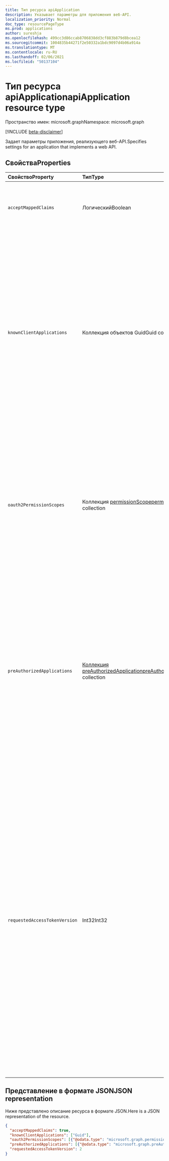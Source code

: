 ```yaml
---
title: Тип ресурса apiApplication
description: Указывает параметры для приложения веб-API.
localization_priority: Normal
doc_type: resourcePageType
ms.prod: applications
author: sureshja
ms.openlocfilehash: 499cc3d86ccab8706838dd3cf883b879d8bcea12
ms.sourcegitcommit: 1004835b44271f2e50332a1bdc9097d4b06a914a
ms.translationtype: MT
ms.contentlocale: ru-RU
ms.lasthandoff: 02/06/2021
ms.locfileid: "50137104"
---
```

# <a name="apiapplication-resource-type"></a><span data-ttu-id="440d8-103">Тип ресурса apiApplication</span><span class="sxs-lookup"><span data-stu-id="440d8-103">apiApplication resource type</span></span>

<span data-ttu-id="440d8-104">Пространство имен: microsoft.graph</span><span class="sxs-lookup"><span data-stu-id="440d8-104">Namespace: microsoft.graph</span></span>

[!INCLUDE [beta-disclaimer](../../includes/beta-disclaimer.md)]

<span data-ttu-id="440d8-105">Задает параметры приложения, реализующего веб-API.</span><span class="sxs-lookup"><span data-stu-id="440d8-105">Specifies settings for an application that implements a web API.</span></span>

## <a name="properties"></a><span data-ttu-id="440d8-106">Свойства</span><span class="sxs-lookup"><span data-stu-id="440d8-106">Properties</span></span>

| <span data-ttu-id="440d8-107">Свойство</span><span class="sxs-lookup"><span data-stu-id="440d8-107">Property</span></span> | <span data-ttu-id="440d8-108">Тип</span><span class="sxs-lookup"><span data-stu-id="440d8-108">Type</span></span> | <span data-ttu-id="440d8-109">Описание</span><span class="sxs-lookup"><span data-stu-id="440d8-109">Description</span></span> |
|:---------------|:--------|:----------|
|`acceptMappedClaims`| <span data-ttu-id="440d8-110">Логический</span><span class="sxs-lookup"><span data-stu-id="440d8-110">Boolean</span></span> | <span data-ttu-id="440d8-111">Если имеет значение true, приложение может использовать сопоставление утверждений без указания пользовательского ключа подписи.</span><span class="sxs-lookup"><span data-stu-id="440d8-111">When true, allows an application to use claims mapping without specifying a custom signing key.</span></span> |
|`knownClientApplications`| <span data-ttu-id="440d8-112">Коллекция объектов Guid</span><span class="sxs-lookup"><span data-stu-id="440d8-112">Guid collection</span></span> |<span data-ttu-id="440d8-113">Используется для согласования согласия, если у вас есть решение, которое содержит две части: клиентского приложения и настраиваемого веб-приложения API.</span><span class="sxs-lookup"><span data-stu-id="440d8-113">Used for bundling consent if you have a solution that contains two parts: a client app and a custom web API app.</span></span> <span data-ttu-id="440d8-114">Если для appID клиентского приложения задано это значение, пользователь дает согласие только один раз для клиентского приложения.</span><span class="sxs-lookup"><span data-stu-id="440d8-114">If you set the appID of the client app to this value, the user only consents once to the client app.</span></span> <span data-ttu-id="440d8-115">Azure AD знает, что предоставление согласия клиенту означает неявное согласие на веб-API и автоматическое предоставление обоих API-api- и автоматических условий для обоих API.</span><span class="sxs-lookup"><span data-stu-id="440d8-115">Azure AD knows that consenting to the client means implicitly consenting to the web API and automatically provisions service principals for both APIs at the same time.</span></span> <span data-ttu-id="440d8-116">Клиент и приложение веб-API должны быть зарегистрированы в одном клиенте.</span><span class="sxs-lookup"><span data-stu-id="440d8-116">Both the client and the web API app must be registered in the same tenant.</span></span>|
|`oauth2PermissionScopes`| <span data-ttu-id="440d8-117">Коллекция [permissionScope](permissionscope.md)</span><span class="sxs-lookup"><span data-stu-id="440d8-117">[permissionScope](permissionscope.md) collection</span></span> | <span data-ttu-id="440d8-118">Определение делегирования разрешений, представляемого веб-API, представленным регистрацией этого приложения.</span><span class="sxs-lookup"><span data-stu-id="440d8-118">The definition of the delegated permissions exposed by the web API represented by this application registration.</span></span> <span data-ttu-id="440d8-119">Эти делегированные разрешения могут запрашиваться клиентской приложением и предоставляться пользователями или администраторами во время получения согласия.</span><span class="sxs-lookup"><span data-stu-id="440d8-119">These delegated permissions may be requested by a client application, and may be granted by users or administrators during consent.</span></span> <span data-ttu-id="440d8-120">Делегирование разрешений иногда называется областью OAuth 2.0.</span><span class="sxs-lookup"><span data-stu-id="440d8-120">Delegated permissions are sometimes referred to as OAuth 2.0 scopes.</span></span> |
|`preAuthorizedApplications`| <span data-ttu-id="440d8-121">[Коллекция preAuthorizedApplication](preauthorizedapplication.md)</span><span class="sxs-lookup"><span data-stu-id="440d8-121">[preAuthorizedApplication](preauthorizedapplication.md) collection</span></span> | <span data-ttu-id="440d8-122">Перечисляет клиентские приложения, предварительно авторизованные с помощью указанных делегированных разрешений на доступ к API этого приложения.</span><span class="sxs-lookup"><span data-stu-id="440d8-122">Lists the client applications that are pre-authorized with the specified delegated permissions to access this application's APIs.</span></span> <span data-ttu-id="440d8-123">Пользователи не обязаны соглашаться с любым предварительно авторизованном приложением (для указанных разрешений).</span><span class="sxs-lookup"><span data-stu-id="440d8-123">Users are not required to consent to any pre-authorized application (for the permissions specified).</span></span> <span data-ttu-id="440d8-124">Однако любые дополнительные разрешения, не указанные в preAuthorizedApplications (например, запрашиваются с помощью добавимого согласия), требуют согласия пользователя.</span><span class="sxs-lookup"><span data-stu-id="440d8-124">However, any additional permissions not listed in preAuthorizedApplications (requested through incremental consent for example) will require user consent.</span></span> |
|`requestedAccessTokenVersion`| <span data-ttu-id="440d8-125">Int32</span><span class="sxs-lookup"><span data-stu-id="440d8-125">Int32</span></span> | <span data-ttu-id="440d8-126">Указывает версию маркера доступа, ожидаемую этим ресурсом.</span><span class="sxs-lookup"><span data-stu-id="440d8-126">Specifies the access token version expected by this resource.</span></span> <span data-ttu-id="440d8-127">Это изменяет версию и формат JWT независимо от конечной точки или клиента, используемых для запроса маркера доступа.</span><span class="sxs-lookup"><span data-stu-id="440d8-127">This changes the version and format of the JWT produced independent of the endpoint or client used to request the access token.</span></span> <br><br> <span data-ttu-id="440d8-128">Используемая конечная точка версии 1.0 или 2.0 выбирается клиентом и влияет только на версию id_tokens.</span><span class="sxs-lookup"><span data-stu-id="440d8-128">The endpoint used, v1.0 or v2.0, is chosen by the client and only impacts the version of id_tokens.</span></span> <span data-ttu-id="440d8-129">Ресурсы необходимо явно настроить, чтобы `requestedAccessTokenVersion` указать поддерживаемый формат маркера доступа.</span><span class="sxs-lookup"><span data-stu-id="440d8-129">Resources need to explicitly configure `requestedAccessTokenVersion` to indicate the supported access token format.</span></span> <br><br> <span data-ttu-id="440d8-130">Возможные `requestedAccessTokenVersion` значения: `1` `2` , или `null` .</span><span class="sxs-lookup"><span data-stu-id="440d8-130">Possible values for `requestedAccessTokenVersion` are `1`, `2`, or `null`.</span></span> <span data-ttu-id="440d8-131">Если значение за этим значением, значение по умолчанию соответствует конечной точке `null` `1` 1.0.</span><span class="sxs-lookup"><span data-stu-id="440d8-131">If the value is `null`, this defaults to `1`, which corresponds to the v1.0 endpoint.</span></span> <br><br> <span data-ttu-id="440d8-132">Если `signInAudience` в приложении настроено значение, значение `AzureADandPersonalMicrosoftAccount` этого свойства должно быть `2`</span><span class="sxs-lookup"><span data-stu-id="440d8-132">If `signInAudience` on the application is configured as `AzureADandPersonalMicrosoftAccount`, the value for this property must be `2`</span></span> |

## <a name="json-representation"></a><span data-ttu-id="440d8-133">Представление в формате JSON</span><span class="sxs-lookup"><span data-stu-id="440d8-133">JSON representation</span></span>

<span data-ttu-id="440d8-134">Ниже представлено описание ресурса в формате JSON.</span><span class="sxs-lookup"><span data-stu-id="440d8-134">Here is a JSON representation of the resource.</span></span>

<!-- {
  "blockType": "resource",
  "optionalProperties": [

  ],
  "@odata.type": "microsoft.graph.apiApplication"
}-->

```json
{
  "acceptMappedClaims": true,
  "knownClientApplications": ["Guid"],
  "oauth2PermissionScopes": [{"@odata.type": "microsoft.graph.permissionScope"}],
  "preAuthorizedApplications": [{"@odata.type": "microsoft.graph.preAuthorizedApplication"}],
  "requestedAccessTokenVersion": 2
}
```


<!-- uuid: 8fcb5dbc-d5aa-4681-8e31-b001d5168d79
2015-10-25 14:57:30 UTC -->
<!--
{
  "type": "#page.annotation",
  "description": "api resource",
  "keywords": "",
  "section": "documentation",
  "tocPath": "",
  "suppressions": []
}
-->


